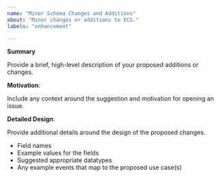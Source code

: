 ```yaml
---
name: "Minor Schema Changes and Additions"
about: "Minor changes or additions to ECS."
labels: "enhancement"

---
```

<!--
Please first search existing issues for the changes you are requesting; it may already exist as an open issue.

Substantial schema changes or additions should follow the RFC process: https://github.com/elastic/ecs/blob/master/rfcs/README.md

Please fill in the following sections describing your proposed changes: -->

**Summary**

Provide a brief, high-level description of your proposed additions or changes.

**Motivation**:

Include any context around the suggestion and motivation for opening an issue.

**Detailed Design**:

Provide additional details around the design of the proposed changes.

* Field names
* Example values for the fields
* Suggested appropriate datatypes
* Any example events that map to the proposed use case(s)
